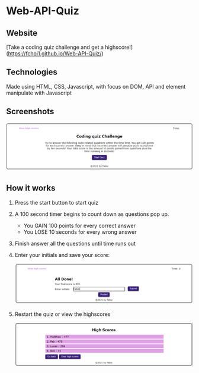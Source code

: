 # Web-API-Quiz

## Website

[Take a coding quiz challenge and get a highscore!] (https://fchoi1.github.io/Web-API-Quiz/)

## Technologies

Made using HTML, CSS, Javascript, with focus on DOM, API and element manipulate with Javascript

## Screenshots

<img src="./assets/images/start-readme.png" width="600">

## How it works

1. Press the start button to start quiz

2. A 100 second timer begins to count down as questions pop up.

    * You GAIN 100 points for every correct answer
    * You LOSE 10 seconds for every wrong answer

3. Finish answer all the questions until time runs out

4. Enter your initials and save your score:

    ![](./assets/images/quiz-end-readme.png)

5. Restart the quiz or view the highscores

    ![](./assets/images/highscores-readme.png)

    
